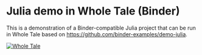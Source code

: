 # Julia demo in Whole Tale (Binder)

This is a demonstration of a Binder-compatible Julia project that can be run in
Whole Tale based on https://github.com/binder-examples/demo-julia.

[![Whole Tale](https://img.shields.io/badge/Run%20in-Whole%20Tale-blue)](https://dashboard.local.wholetale.org/mine?asTale=true&uri=https%3A%2F%2Fgithub.com%2Fwhole-tale%2Fjulia-example&git=true&name=Julia%20Example)

